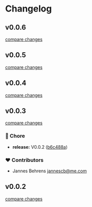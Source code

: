 # Changelog
## v0.0.6

[compare changes](https://github.com/aw-studio/nuxt-laravel-model-index/compare/v0.0.5...v0.0.6)

## v0.0.5

[compare changes](https://github.com/aw-studio/nuxt-laravel-model-index/compare/v0.0.4...v0.0.5)

## v0.0.4

[compare changes](https://github.com/aw-studio/nuxt-laravel-model-index/compare/v0.0.3...v0.0.4)

## v0.0.3

[compare changes](https://github.com/aw-studio/nuxt-laravel-model-index/compare/v0.0.1...v0.0.3)

### 🏡 Chore

- **release:** V0.0.2 ([b6c488a](https://github.com/aw-studio/nuxt-laravel-model-index/commit/b6c488a))

### ❤️ Contributors

- Jannes Behrens <jannescb@me.com>

## v0.0.2

[compare changes](https://github.com/aw-studio/nuxt-laravel-model-index/compare/v0.0.1...v0.0.2)

